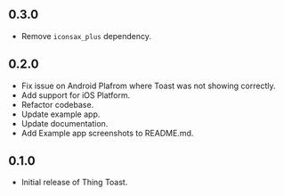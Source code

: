 ## 0.3.0
* Remove `iconsax_plus` dependency.

## 0.2.0
* Fix issue on Android Plafrom where Toast was not showing correctly.
* Add support for iOS Platform.
* Refactor codebase.
* Update example app.
* Update documentation.
* Add Example app screenshots to README.md.

## 0.1.0

* Initial release of Thing Toast.
